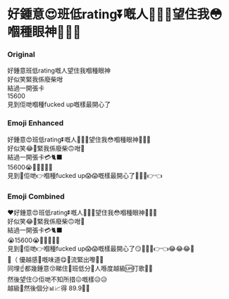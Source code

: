 # 好鍾意😍班低rating⏬嘅人🧑‍🤝‍🧑望住我😳嗰種眼神👀💦🥵

### Original
好鍾意班低rating嘅人望住我嗰種眼神\
好似笑緊我係廢柴咁\
結過一開張卡\
15600\
見到佢哋嗰種fucked up嘅樣最開心了

### Emoji Enhanced
好鍾意😍班低rating⏬嘅人🧑‍🤝‍🧑望住我😳嗰種眼神👀💦🥵\
好似笑😂🤣緊我係廢柴🙃咁🥺\
結過一開張卡💳🐈‍⬛\
15600😭💢💢💢💢💢\
見到👀佢哋👉嗰種fucked up😱😱嘅樣最開心了🥺🥵🥵👉👈

### Emoji Combined
❤️好鍾意😍班低rating⏬嘅人🧑‍🤝‍🧑望住我😳嗰種眼神👀💦🥵\
好似笑😂🤣緊我係廢柴🙃咁🥺\
結過一開張卡💳🐈‍⬛\
😭15600😭💢💢💢💢💢\
見到👀佢哋👉嗰種fucked up😱😱嘅樣最開心了😏🥺🥵🥵👉👈😂😂😂💯\
😤（ 優越感😤嘅味道😋🤤流緊出嚟🤤🤤\
同埋☝️都幾鍾意😚睇住👀班低分🫨人喺度越級🆙打歌👊👊\
然後望住😏佢哋不知所措😖嘅樣😥😥\
越級🦵然後個分📊📈得 89.9💯💯
